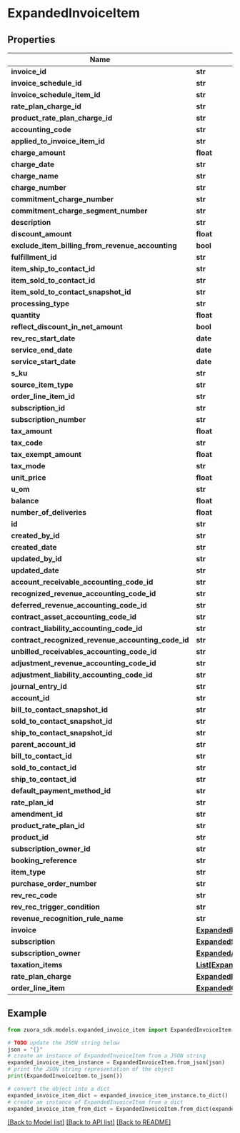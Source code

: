 # ExpandedInvoiceItem


## Properties

Name | Type | Description | Notes
------------ | ------------- | ------------- | -------------
**invoice_id** | **str** |  | [optional] 
**invoice_schedule_id** | **str** |  | [optional] 
**invoice_schedule_item_id** | **str** |  | [optional] 
**rate_plan_charge_id** | **str** |  | [optional] 
**product_rate_plan_charge_id** | **str** |  | [optional] 
**accounting_code** | **str** |  | [optional] 
**applied_to_invoice_item_id** | **str** |  | [optional] 
**charge_amount** | **float** |  | [optional] 
**charge_date** | **str** |  | [optional] 
**charge_name** | **str** |  | [optional] 
**charge_number** | **str** |  | [optional] 
**commitment_charge_number** | **str** |  | [optional] 
**commitment_charge_segment_number** | **str** |  | [optional] 
**description** | **str** |  | [optional] 
**discount_amount** | **float** |  | [optional] 
**exclude_item_billing_from_revenue_accounting** | **bool** |  | [optional] 
**fulfillment_id** | **str** |  | [optional] 
**item_ship_to_contact_id** | **str** |  | [optional] 
**item_sold_to_contact_id** | **str** |  | [optional] 
**item_sold_to_contact_snapshot_id** | **str** |  | [optional] 
**processing_type** | **str** |  | [optional] 
**quantity** | **float** |  | [optional] 
**reflect_discount_in_net_amount** | **bool** |  | [optional] 
**rev_rec_start_date** | **date** |  | [optional] 
**service_end_date** | **date** |  | [optional] 
**service_start_date** | **date** |  | [optional] 
**s_ku** | **str** |  | [optional] 
**source_item_type** | **str** |  | [optional] 
**order_line_item_id** | **str** |  | [optional] 
**subscription_id** | **str** |  | [optional] 
**subscription_number** | **str** |  | [optional] 
**tax_amount** | **float** |  | [optional] 
**tax_code** | **str** |  | [optional] 
**tax_exempt_amount** | **float** |  | [optional] 
**tax_mode** | **str** |  | [optional] 
**unit_price** | **float** |  | [optional] 
**u_om** | **str** |  | [optional] 
**balance** | **float** |  | [optional] 
**number_of_deliveries** | **float** |  | [optional] 
**id** | **str** |  | [optional] 
**created_by_id** | **str** |  | [optional] 
**created_date** | **str** |  | [optional] 
**updated_by_id** | **str** |  | [optional] 
**updated_date** | **str** |  | [optional] 
**account_receivable_accounting_code_id** | **str** |  | [optional] 
**recognized_revenue_accounting_code_id** | **str** |  | [optional] 
**deferred_revenue_accounting_code_id** | **str** |  | [optional] 
**contract_asset_accounting_code_id** | **str** |  | [optional] 
**contract_liability_accounting_code_id** | **str** |  | [optional] 
**contract_recognized_revenue_accounting_code_id** | **str** |  | [optional] 
**unbilled_receivables_accounting_code_id** | **str** |  | [optional] 
**adjustment_revenue_accounting_code_id** | **str** |  | [optional] 
**adjustment_liability_accounting_code_id** | **str** |  | [optional] 
**journal_entry_id** | **str** |  | [optional] 
**account_id** | **str** |  | [optional] 
**bill_to_contact_snapshot_id** | **str** |  | [optional] 
**sold_to_contact_snapshot_id** | **str** |  | [optional] 
**ship_to_contact_snapshot_id** | **str** |  | [optional] 
**parent_account_id** | **str** |  | [optional] 
**bill_to_contact_id** | **str** |  | [optional] 
**sold_to_contact_id** | **str** |  | [optional] 
**ship_to_contact_id** | **str** |  | [optional] 
**default_payment_method_id** | **str** |  | [optional] 
**rate_plan_id** | **str** |  | [optional] 
**amendment_id** | **str** |  | [optional] 
**product_rate_plan_id** | **str** |  | [optional] 
**product_id** | **str** |  | [optional] 
**subscription_owner_id** | **str** |  | [optional] 
**booking_reference** | **str** |  | [optional] 
**item_type** | **str** |  | [optional] 
**purchase_order_number** | **str** |  | [optional] 
**rev_rec_code** | **str** |  | [optional] 
**rev_rec_trigger_condition** | **str** |  | [optional] 
**revenue_recognition_rule_name** | **str** |  | [optional] 
**invoice** | [**ExpandedInvoice**](ExpandedInvoice.md) |  | [optional] 
**subscription** | [**ExpandedSubscription**](ExpandedSubscription.md) |  | [optional] 
**subscription_owner** | [**ExpandedAccount**](ExpandedAccount.md) |  | [optional] 
**taxation_items** | [**List[ExpandedTaxationItem]**](ExpandedTaxationItem.md) |  | [optional] 
**rate_plan_charge** | [**ExpandedRatePlanCharge**](ExpandedRatePlanCharge.md) |  | [optional] 
**order_line_item** | [**ExpandedOrderLineItem**](ExpandedOrderLineItem.md) |  | [optional] 

## Example

```python
from zuora_sdk.models.expanded_invoice_item import ExpandedInvoiceItem

# TODO update the JSON string below
json = "{}"
# create an instance of ExpandedInvoiceItem from a JSON string
expanded_invoice_item_instance = ExpandedInvoiceItem.from_json(json)
# print the JSON string representation of the object
print(ExpandedInvoiceItem.to_json())

# convert the object into a dict
expanded_invoice_item_dict = expanded_invoice_item_instance.to_dict()
# create an instance of ExpandedInvoiceItem from a dict
expanded_invoice_item_from_dict = ExpandedInvoiceItem.from_dict(expanded_invoice_item_dict)
```
[[Back to Model list]](../README.md#documentation-for-models) [[Back to API list]](../README.md#documentation-for-api-endpoints) [[Back to README]](../README.md)


